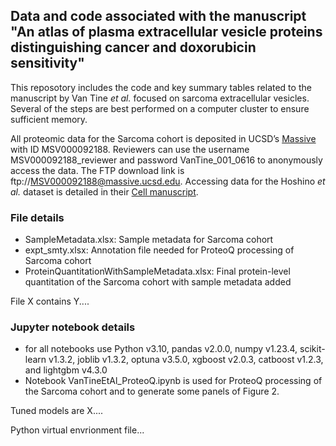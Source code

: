 ## Data and code associated with the manuscript "An atlas of plasma extracellular vesicle proteins distinguishing cancer and doxorubicin sensitivity"

This reposotory includes the code and key summary tables related to the manuscript by Van Tine _et al._ focused on sarcoma extracellular vesicles. Several of the steps are best performed on a computer cluster to ensure sufficient memory.

All proteomic data for the Sarcoma cohort is deposited in UCSD’s [Massive](massive.ucsd.edu) with ID MSV000092188. Reviewers can use the username MSV000092188_reviewer and password VanTine_001_0616 to anonymously access the data. The FTP download link is ftp://MSV000092188@massive.ucsd.edu. Accessing data for the Hoshino _et al._ dataset is detailed in their [Cell manuscript](https://www.sciencedirect.com/science/article/pii/S0092867420308746?via%3Dihub).

### File details
* SampleMetadata.xlsx: Sample metadata for Sarcoma cohort
* expt_smty.xlsx: Annotation file needed for ProteoQ processing of Sarcoma cohort
* ProteinQuantitationWithSampleMetadata.xlsx: Final protein-level quantitation of the Sarcoma cohort with sample metadata added

File X contains Y....

### Jupyter notebook details
* for all notebooks use Python v3.10, pandas v2.0.0, numpy v1.23.4, scikit-learn v1.3.2, joblib v1.3.2, optuna v3.5.0, xgboost v2.0.3, catboost v1.2.3, and lightgbm v4.3.0
* Notebook VanTineEtAl_ProteoQ.ipynb is used for ProteoQ processing of the Sarcoma cohort and to generate some panels of Figure 2.

Tuned models are X....

Python virtual envrionment file...
